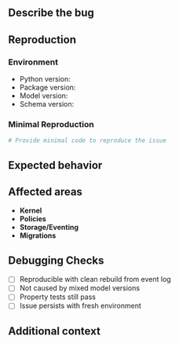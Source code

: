 ﻿---
name: Bug Report  
about: Create a report to help us improve
labels: bug
assignees: ''
---

## Describe the bug
<!-- What happened? Include logs/metrics -->

## Reproduction
<!-- Steps to reproduce, dataset slice, seed, model_version -->

### Environment
- Python version:
- Package version:
- Model version:
- Schema version:

### Minimal Reproduction
```python
# Provide minimal code to reproduce the issue
```

## Expected behavior
<!-- What should have happened? -->

## Affected areas
<!-- Check all that apply -->
- **Kernel** 
- **Policies**  
- **Storage/Eventing** 
- **Migrations** 

## Debugging Checks
- [ ] Reproducible with clean rebuild from event log
- [ ] Not caused by mixed model versions
- [ ] Property tests still pass
- [ ] Issue persists with fresh environment

## Additional context
<!-- Logs, screenshots, performance metrics -->
